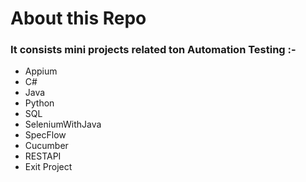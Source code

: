 # About this Repo


### It consists mini projects related ton Automation Testing :-

- Appium
- C#
- Java
- Python
- SQL
- SeleniumWithJava
- SpecFlow
- Cucumber
- RESTAPI
- Exit Project

